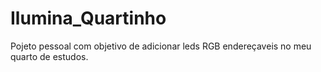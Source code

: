 # Ilumina_Quartinho
Pojeto pessoal com objetivo  de adicionar leds RGB endereçaveis no meu quarto de estudos.
